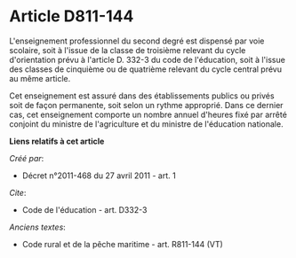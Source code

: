 # Article D811-144

L'enseignement professionnel du second degré est dispensé par voie scolaire, soit à l'issue de la classe de troisième
relevant du cycle d'orientation prévu à l'article D. 332-3 du code de l'éducation, soit à l'issue des classes de cinquième ou
de quatrième relevant du cycle central prévu au même article. 

Cet enseignement est assuré dans des établissements publics ou privés soit de façon permanente, soit selon un rythme
approprié. Dans ce dernier cas, cet enseignement comporte un nombre annuel d'heures fixé par arrêté conjoint du ministre de
l'agriculture et du ministre de l'éducation nationale.

**Liens relatifs à cet article**

_Créé par_:

  - Décret n°2011-468 du 27 avril 2011 - art. 1

_Cite_:

  - Code de l'éducation - art. D332-3

_Anciens textes_:

  - Code rural et de la pêche maritime - art. R811-144 (VT)

